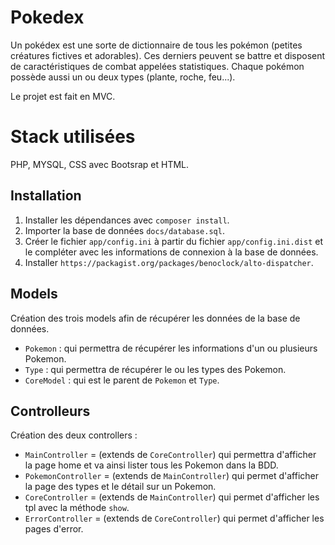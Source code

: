 
# Pokedex

Un pokédex est une sorte de dictionnaire de tous les pokémon (petites créatures fictives et adorables). Ces derniers peuvent se battre
et disposent de caractéristiques de combat appelées statistiques. Chaque pokémon possède aussi un ou deux types (plante, roche, feu...).

Le projet est fait en MVC.

# Stack utilisées  

PHP, MYSQL, CSS avec Bootsrap et HTML.

## Installation

1. Installer les dépendances avec `composer install`.
2. Importer la base de données `docs/database.sql`.
3. Créer le fichier `app/config.ini` à partir du fichier `app/config.ini.dist` et le compléter avec les informations de connexion à la base de données.
4. Installer `https://packagist.org/packages/benoclock/alto-dispatcher`.


## Models

Création des trois models afin de récupérer les données de la base de données.

- `Pokemon` : qui permettra de récupérer les informations d'un ou plusieurs Pokemon.
- `Type` : qui permettra de récupérer le ou les types des Pokemon.
- `CoreModel` : qui est le parent de `Pokemon` et `Type`.

## Controlleurs

Création des deux controllers : 

- `MainController` = (extends de `CoreController`) qui permettra d'afficher la page home et va ainsi lister tous les Pokemon dans la BDD.
- `PokemonController` = (extends de `MainController`) qui permet d'afficher la page des types et le détail sur un Pokemon.
- `CoreController` = (extends de `MainController`) qui permet d'afficher les tpl avec la méthode `show`.
- `ErrorController` = (extends de `CoreController`) qui permet d'afficher les pages d'error.
